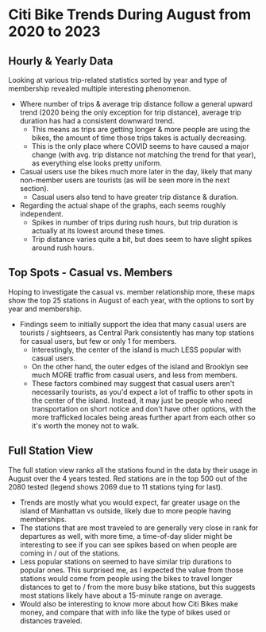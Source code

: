 # Citi Bike Trends During August from 2020 to 2023

## Hourly & Yearly Data
Looking at various trip-related statistics sorted by year and type of membership revealed multiple interesting phenomenon.
- Where number of trips & average trip distance follow a general upward trend (2020 being the only exception for trip distance), average trip duration has had a consistent downward trend.
	- This means as trips are getting longer & more people are using the bikes, the amount of time those trips takes is actually decreasing.
	- This is the only place where COVID seems to have caused a major change (with avg. trip distance not matching the trend for that year), as everything else looks pretty uniform.
- Casual users use the bikes much more later in the day, likely that many non-member users are tourists (as will be seen more in the next section).
	- Casual users also tend to have greater trip distance & duration.
- Regarding the actual shape of the graphs, each seems roughly independent.
	- Spikes in number of trips during rush hours, but trip duration is actually at its lowest around these times.
	- Trip distance varies quite a bit, but does seem to have slight spikes around rush hours.

## Top Spots - Casual vs. Members
Hoping to investigate the casual vs. member relationship more, these maps show the top 25 stations in August of each year, with the options to sort by year and membership.
- Findings seem to initially support the idea that many casual users are tourists / sightseers, as Central Park consistently has many top stations for casual users, but few or only 1 for members.
	- Interestingly, the center of the island is much LESS popular with casual users.
	- On the other hand, the outer edges of the island and Brooklyn see much MORE traffic from casual users, and less from members.
	- These factors combined may suggest that casual users aren't necessarily tourists, as you'd expect a lot of traffic to other spots in the center of the island. Instead, it may just be people who need transportation on short notice and don't have other options, with the more trafficked locales being areas further apart from each other so it's worth the money not to walk.

## Full Station View
The full station view ranks all the stations found in the data by their usage in August over the 4 years tested. Red stations are in the top 500 out of the 2080 tested (legend shows 2069 due to 11 stations tying for last).
- Trends are mostly what you would expect, far greater usage on the island of Manhattan vs outside, likely due to more people having memberships.
- The stations that are most traveled to are generally very close in rank for departures as well, with more time, a time-of-day slider might be interesting to see if you can see spikes based on when people are coming in / out of the stations.
- Less popular stations on seemed to have similar trip durations to popular ones. This surprised me, as I expected the value from those stations would come from people using the bikes to travel longer distances to get to / from the more busy bike stations, but this suggests most stations likely have about a 15-minute range on average.
- Would also be interesting to know more about how Citi Bikes make money, and compare that with info like the type of bikes used or distances traveled.
